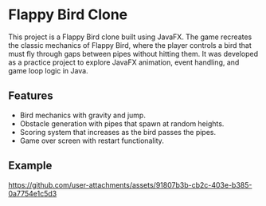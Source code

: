 # Flappy Bird Clone
This project is a Flappy Bird clone built using JavaFX. The game recreates the classic mechanics of Flappy Bird, where the player controls a bird that must fly through gaps between pipes without hitting them. It was developed as a practice project to explore JavaFX animation, event handling, and game loop logic in Java.

## Features
- Bird mechanics with gravity and jump.
- Obstacle generation with pipes that spawn at random heights.
- Scoring system that increases as the bird passes the pipes.
- Game over screen with restart functionality.

## Example
https://github.com/user-attachments/assets/91807b3b-cb2c-403e-b385-0a7754e1c5d3
